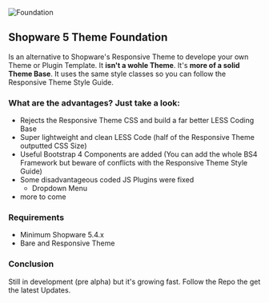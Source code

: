 ![Foundation](https://res.blurcreative.de/themes/foundation/logos/logo-screen-md.png)

## Shopware 5 Theme Foundation 

Is an alternative to Shopware's Responsive Theme to develope your own Theme or Plugin Template.
It **isn't a wohle Theme**. It's **more of a solid Theme Base**.
It uses the same style classes so you can follow the Responsive Theme Style Guide.

### What are the advantages? Just take a look:
- Rejects the Responsive Theme CSS and build a far better LESS Coding Base
- Super lightweight and clean LESS Code (half of the Responsive Theme outputted  CSS Size)
- Useful Bootstrap 4 Components are added (You can add the whole BS4 Framework but beware of conflicts with the Responsive Theme Style Guide)
- Some disadvantageous coded JS Plugins were fixed
    - Dropdown Menu
- more to come

### Requirements
- Minimum Shopware 5.4.x
- Bare and Responsive Theme

### Conclusion

Still in development (pre alpha) but it's growing fast.
Follow the Repo the get the latest Updates.

